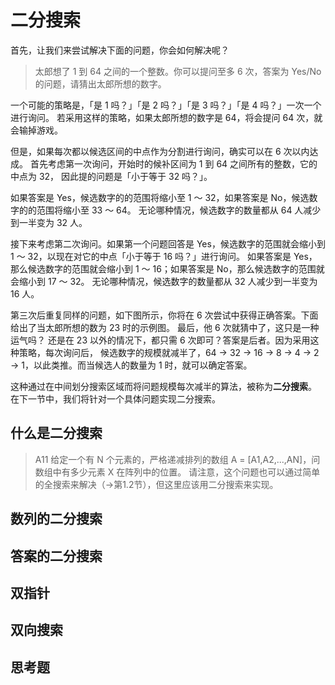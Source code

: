 # 二分搜索
首先，让我们来尝试解决下面的问题，你会如何解决呢？

> 太郎想了 1 到 64 之间的一个整数。你可以提问至多 6 次，答案为 Yes/No 的问题，请猜出太郎所想的数字。

一个可能的策略是，「是 1 吗？」「是 2 吗？」「是 3 吗？」「是 4 吗？」一次一个进行询问。
若采用这样的策略，如果太郎所想的数字是 64，将会提问 64 次，就会输掉游戏。

但是，如果每次都以候选区间的中点作为分割进行询问，确实可以在 6 次以内达成。
首先考虑第一次询问，开始时的候补区间为 1 到 64 之间所有的整数，它的中点为 32，
因此提的问题是「小于等于 32 吗？」。

如果答案是 Yes，候选数字的的范围将缩小至 1 ～ 32，如果答案是 No，候选数字的的范围将缩小至 33 ～ 64。
无论哪种情况，候选数字的数量都从 64 人减少到一半变为 32 人。

接下来考虑第二次询问。如果第一个问题回答是 Yes，候选数字的范围就会缩小到 1 ～ 32，以现在对它的中点「小于等于 16 吗？」进行询问。
如果答案是 Yes，那么候选数字的范围就会缩小到 1 ～ 16；如果答案是 No，那么候选数字的范围就会缩小到 17 ～ 32。 
无论哪种情况，候选数字的数量都从 32 人减少到一半变为 16 人。

第三次后重复同样的问题，如下图所示，你将在 6 次尝试中获得正确答案。下面给出了当太郎所想的数为 23 时的示例图。
最后，他 6 次就猜中了，这只是一种运气吗？ 还是在 23 以外的情况下，都只需 6 次即可？答案是后者。因为采用这种策略，每次询问后，
候选数字的规模就减半了，64 → 32 → 16 → 8 → 4 → 2 → 1，以此类推。而当候选人的数量为 1 时，就可以确定答案。

这种通过在中间划分搜索区域而将问题规模每次减半的算法，被称为**二分搜索**。
在下一节中，我们将针对一个具体问题实现二分搜索。

## 什么是二分搜索

> A11 给定一个有 N 个元素的，严格递减排列的数组 A = [A1,A2,...,AN]，问数组中有多少元素 X 在阵列中的位置。
请注意，这个问题也可以通过简单的全搜索来解决（→第1.2节），但这里应该用二分搜索来实现。

## 数列的二分搜索
## 答案的二分搜索
## 双指针
## 双向搜索
## 思考题